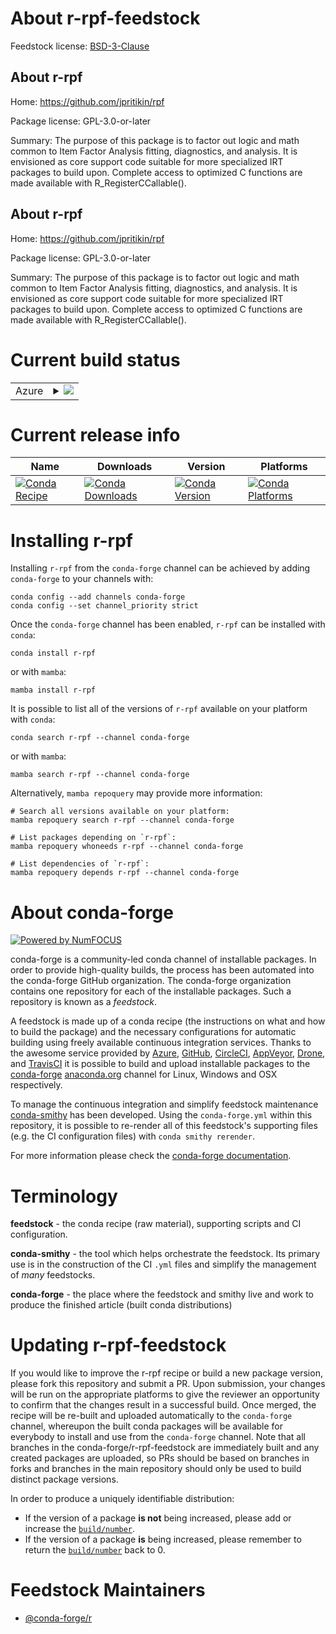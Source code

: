 About r-rpf-feedstock
=====================

Feedstock license: [BSD-3-Clause](https://github.com/conda-forge/r-rpf-feedstock/blob/main/LICENSE.txt)


About r-rpf
-----------

Home: https://github.com/jpritikin/rpf

Package license: GPL-3.0-or-later

Summary: The purpose of this package is to factor out logic and math common to Item Factor Analysis fitting, diagnostics, and analysis. It is envisioned as core support code suitable for more specialized IRT packages to build upon. Complete access to optimized C functions are made available with R_RegisterCCallable().

About r-rpf
-----------

Home: https://github.com/jpritikin/rpf

Package license: GPL-3.0-or-later

Summary: The purpose of this package is to factor out logic and math common to Item Factor Analysis fitting, diagnostics, and analysis. It is envisioned as core support code suitable for more specialized IRT packages to build upon. Complete access to optimized C functions are made available with R_RegisterCCallable().

Current build status
====================


<table>
    
  <tr>
    <td>Azure</td>
    <td>
      <details>
        <summary>
          <a href="https://dev.azure.com/conda-forge/feedstock-builds/_build/latest?definitionId=1565&branchName=main">
            <img src="https://dev.azure.com/conda-forge/feedstock-builds/_apis/build/status/r-rpf-feedstock?branchName=main">
          </a>
        </summary>
        <table>
          <thead><tr><th>Variant</th><th>Status</th></tr></thead>
          <tbody><tr>
              <td>linux_64_r_base4.3</td>
              <td>
                <a href="https://dev.azure.com/conda-forge/feedstock-builds/_build/latest?definitionId=1565&branchName=main">
                  <img src="https://dev.azure.com/conda-forge/feedstock-builds/_apis/build/status/r-rpf-feedstock?branchName=main&jobName=linux&configuration=linux%20linux_64_r_base4.3" alt="variant">
                </a>
              </td>
            </tr><tr>
              <td>linux_64_r_base4.4</td>
              <td>
                <a href="https://dev.azure.com/conda-forge/feedstock-builds/_build/latest?definitionId=1565&branchName=main">
                  <img src="https://dev.azure.com/conda-forge/feedstock-builds/_apis/build/status/r-rpf-feedstock?branchName=main&jobName=linux&configuration=linux%20linux_64_r_base4.4" alt="variant">
                </a>
              </td>
            </tr><tr>
              <td>osx_64_r_base4.3</td>
              <td>
                <a href="https://dev.azure.com/conda-forge/feedstock-builds/_build/latest?definitionId=1565&branchName=main">
                  <img src="https://dev.azure.com/conda-forge/feedstock-builds/_apis/build/status/r-rpf-feedstock?branchName=main&jobName=osx&configuration=osx%20osx_64_r_base4.3" alt="variant">
                </a>
              </td>
            </tr><tr>
              <td>osx_64_r_base4.4</td>
              <td>
                <a href="https://dev.azure.com/conda-forge/feedstock-builds/_build/latest?definitionId=1565&branchName=main">
                  <img src="https://dev.azure.com/conda-forge/feedstock-builds/_apis/build/status/r-rpf-feedstock?branchName=main&jobName=osx&configuration=osx%20osx_64_r_base4.4" alt="variant">
                </a>
              </td>
            </tr><tr>
              <td>win_64_r_base4.3</td>
              <td>
                <a href="https://dev.azure.com/conda-forge/feedstock-builds/_build/latest?definitionId=1565&branchName=main">
                  <img src="https://dev.azure.com/conda-forge/feedstock-builds/_apis/build/status/r-rpf-feedstock?branchName=main&jobName=win&configuration=win%20win_64_r_base4.3" alt="variant">
                </a>
              </td>
            </tr><tr>
              <td>win_64_r_base4.4</td>
              <td>
                <a href="https://dev.azure.com/conda-forge/feedstock-builds/_build/latest?definitionId=1565&branchName=main">
                  <img src="https://dev.azure.com/conda-forge/feedstock-builds/_apis/build/status/r-rpf-feedstock?branchName=main&jobName=win&configuration=win%20win_64_r_base4.4" alt="variant">
                </a>
              </td>
            </tr>
          </tbody>
        </table>
      </details>
    </td>
  </tr>
</table>

Current release info
====================

| Name | Downloads | Version | Platforms |
| --- | --- | --- | --- |
| [![Conda Recipe](https://img.shields.io/badge/recipe-r--rpf-green.svg)](https://anaconda.org/conda-forge/r-rpf) | [![Conda Downloads](https://img.shields.io/conda/dn/conda-forge/r-rpf.svg)](https://anaconda.org/conda-forge/r-rpf) | [![Conda Version](https://img.shields.io/conda/vn/conda-forge/r-rpf.svg)](https://anaconda.org/conda-forge/r-rpf) | [![Conda Platforms](https://img.shields.io/conda/pn/conda-forge/r-rpf.svg)](https://anaconda.org/conda-forge/r-rpf) |

Installing r-rpf
================

Installing `r-rpf` from the `conda-forge` channel can be achieved by adding `conda-forge` to your channels with:

```
conda config --add channels conda-forge
conda config --set channel_priority strict
```

Once the `conda-forge` channel has been enabled, `r-rpf` can be installed with `conda`:

```
conda install r-rpf
```

or with `mamba`:

```
mamba install r-rpf
```

It is possible to list all of the versions of `r-rpf` available on your platform with `conda`:

```
conda search r-rpf --channel conda-forge
```

or with `mamba`:

```
mamba search r-rpf --channel conda-forge
```

Alternatively, `mamba repoquery` may provide more information:

```
# Search all versions available on your platform:
mamba repoquery search r-rpf --channel conda-forge

# List packages depending on `r-rpf`:
mamba repoquery whoneeds r-rpf --channel conda-forge

# List dependencies of `r-rpf`:
mamba repoquery depends r-rpf --channel conda-forge
```


About conda-forge
=================

[![Powered by
NumFOCUS](https://img.shields.io/badge/powered%20by-NumFOCUS-orange.svg?style=flat&colorA=E1523D&colorB=007D8A)](https://numfocus.org)

conda-forge is a community-led conda channel of installable packages.
In order to provide high-quality builds, the process has been automated into the
conda-forge GitHub organization. The conda-forge organization contains one repository
for each of the installable packages. Such a repository is known as a *feedstock*.

A feedstock is made up of a conda recipe (the instructions on what and how to build
the package) and the necessary configurations for automatic building using freely
available continuous integration services. Thanks to the awesome service provided by
[Azure](https://azure.microsoft.com/en-us/services/devops/), [GitHub](https://github.com/),
[CircleCI](https://circleci.com/), [AppVeyor](https://www.appveyor.com/),
[Drone](https://cloud.drone.io/welcome), and [TravisCI](https://travis-ci.com/)
it is possible to build and upload installable packages to the
[conda-forge](https://anaconda.org/conda-forge) [anaconda.org](https://anaconda.org/)
channel for Linux, Windows and OSX respectively.

To manage the continuous integration and simplify feedstock maintenance
[conda-smithy](https://github.com/conda-forge/conda-smithy) has been developed.
Using the ``conda-forge.yml`` within this repository, it is possible to re-render all of
this feedstock's supporting files (e.g. the CI configuration files) with ``conda smithy rerender``.

For more information please check the [conda-forge documentation](https://conda-forge.org/docs/).

Terminology
===========

**feedstock** - the conda recipe (raw material), supporting scripts and CI configuration.

**conda-smithy** - the tool which helps orchestrate the feedstock.
                   Its primary use is in the construction of the CI ``.yml`` files
                   and simplify the management of *many* feedstocks.

**conda-forge** - the place where the feedstock and smithy live and work to
                  produce the finished article (built conda distributions)


Updating r-rpf-feedstock
========================

If you would like to improve the r-rpf recipe or build a new
package version, please fork this repository and submit a PR. Upon submission,
your changes will be run on the appropriate platforms to give the reviewer an
opportunity to confirm that the changes result in a successful build. Once
merged, the recipe will be re-built and uploaded automatically to the
`conda-forge` channel, whereupon the built conda packages will be available for
everybody to install and use from the `conda-forge` channel.
Note that all branches in the conda-forge/r-rpf-feedstock are
immediately built and any created packages are uploaded, so PRs should be based
on branches in forks and branches in the main repository should only be used to
build distinct package versions.

In order to produce a uniquely identifiable distribution:
 * If the version of a package **is not** being increased, please add or increase
   the [``build/number``](https://docs.conda.io/projects/conda-build/en/latest/resources/define-metadata.html#build-number-and-string).
 * If the version of a package **is** being increased, please remember to return
   the [``build/number``](https://docs.conda.io/projects/conda-build/en/latest/resources/define-metadata.html#build-number-and-string)
   back to 0.

Feedstock Maintainers
=====================

* [@conda-forge/r](https://github.com/orgs/conda-forge/teams/r/)

